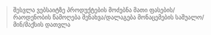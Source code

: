 > შესვლა ვებსაიტზე
> პროდუქტების მოძებნა
> მათი ფასების/ რაოდენობის წამოღება 
> შენახვა/დალაგება მონაცემების
> საშუალო/მინ/მაქსის დათვლა